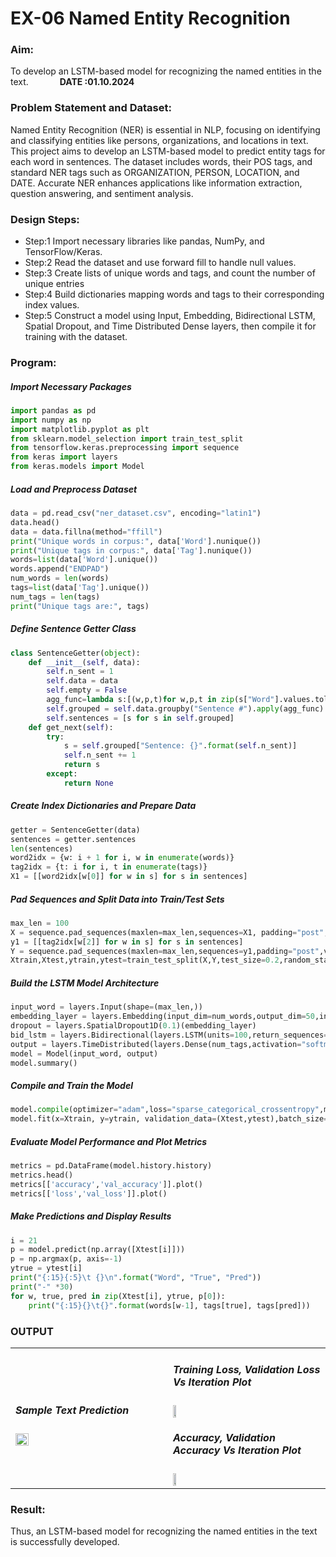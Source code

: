 # EX-06 Named Entity Recognition
### Aim:
To develop an LSTM-based model for recognizing the named entities in the text. &emsp;&emsp;&emsp; **DATE :01.10.2024**

### Problem Statement and Dataset:
Named Entity Recognition (NER) is essential in NLP, focusing on identifying and classifying entities like persons, organizations, and locations in text. This project aims to develop an LSTM-based model to predict entity tags for each word in sentences. The dataset includes words, their POS tags, and standard NER tags such as ORGANIZATION, PERSON, LOCATION, and DATE. Accurate NER enhances applications like information extraction, question answering, and sentiment analysis.
### Design Steps:
- Step:1 Import necessary libraries like pandas, NumPy, and TensorFlow/Keras.   
- Step:2 Read the dataset and use forward fill to handle null values.
- Step:3 Create lists of unique words and tags, and count the number of unique entries
- Step:4 Build dictionaries mapping words and tags to their corresponding index values.
- Step:5 Construct a model using Input, Embedding, Bidirectional LSTM, Spatial Dropout, and Time Distributed Dense layers, then compile it for training with the dataset.
### Program:
##### Import Necessary Packages
```Python
import pandas as pd
import numpy as np
import matplotlib.pyplot as plt
from sklearn.model_selection import train_test_split
from tensorflow.keras.preprocessing import sequence
from keras import layers
from keras.models import Model
```
##### Load and Preprocess Dataset
```Python
data = pd.read_csv("ner_dataset.csv", encoding="latin1")
data.head()
data = data.fillna(method="ffill")
print("Unique words in corpus:", data['Word'].nunique())
print("Unique tags in corpus:", data['Tag'].nunique())
words=list(data['Word'].unique())
words.append("ENDPAD")
num_words = len(words)
tags=list(data['Tag'].unique())
num_tags = len(tags)
print("Unique tags are:", tags)
```
##### Define Sentence Getter Class
```Python
class SentenceGetter(object):
    def __init__(self, data):
        self.n_sent = 1
        self.data = data
        self.empty = False
        agg_func=lambda s:[(w,p,t)for w,p,t in zip(s["Word"].values.tolist(),s["POS"].values.tolist(),s["Tag"].values.tolist())]
        self.grouped = self.data.groupby("Sentence #").apply(agg_func)
        self.sentences = [s for s in self.grouped]  
    def get_next(self):
        try:
            s = self.grouped["Sentence: {}".format(self.n_sent)]
            self.n_sent += 1
            return s
        except:
            return None
```
##### Create Index Dictionaries and Prepare Data
```Python
getter = SentenceGetter(data)
sentences = getter.sentences
len(sentences)
word2idx = {w: i + 1 for i, w in enumerate(words)}
tag2idx = {t: i for i, t in enumerate(tags)}
X1 = [[word2idx[w[0]] for w in s] for s in sentences]
```
##### Pad Sequences and Split Data into Train/Test Sets
```Python
max_len = 100
X = sequence.pad_sequences(maxlen=max_len,sequences=X1, padding="post",value=num_words-1)
y1 = [[tag2idx[w[2]] for w in s] for s in sentences]
Y = sequence.pad_sequences(maxlen=max_len,sequences=y1,padding="post",value=tag2idx["O"])
Xtrain,Xtest,ytrain,ytest=train_test_split(X,Y,test_size=0.2,random_state=1)
```
##### Build the LSTM Model Architecture
```Python
input_word = layers.Input(shape=(max_len,))  
embedding_layer = layers.Embedding(input_dim=num_words,output_dim=50,input_length=max_len)(input_word)
dropout = layers.SpatialDropout1D(0.1)(embedding_layer)
bid_lstm = layers.Bidirectional(layers.LSTM(units=100,return_sequences=True,recurrent_dropout=0.1))(dropout)
output = layers.TimeDistributed(layers.Dense(num_tags,activation="softmax"))(bid_lstm)
model = Model(input_word, output)  
model.summary()
```
##### Compile and Train the Model
```Python
model.compile(optimizer="adam",loss="sparse_categorical_crossentropy",metrics=["accuracy"])
model.fit(x=Xtrain, y=ytrain, validation_data=(Xtest,ytest),batch_size=50,epochs=3,)
```
##### Evaluate Model Performance and Plot Metrics
```Python
metrics = pd.DataFrame(model.history.history)
metrics.head()
metrics[['accuracy','val_accuracy']].plot()
metrics[['loss','val_loss']].plot()
```
##### Make Predictions and Display Results
```Python
i = 21
p = model.predict(np.array([Xtest[i]]))
p = np.argmax(p, axis=-1)
ytrue = ytest[i]
print("{:15}{:5}\t {}\n".format("Word", "True", "Pred"))
print("-" *30)
for w, true, pred in zip(Xtest[i], ytrue, p[0]):
    print("{:15}{}\t{}".format(words[w-1], tags[true], tags[pred]))
```

### OUTPUT
<table>
<tr>
<td width=50%>
  

##### Sample Text Prediction
<img height=30% src="https://github.com/user-attachments/assets/665c6895-7912-41b4-966d-454004c443af">


</td> 
<td>

##### Training Loss, Validation Loss Vs Iteration Plot  
<img height=15% src="https://github.com/user-attachments/assets/8d73fcbf-b641-4a88-8ce5-3633d67e266d">

##### Accuracy, Validation Accuracy Vs Iteration Plot
<img height=15% src="https://github.com/user-attachments/assets/2dc8212d-041d-4fba-80bf-b4e69ff4c65e">

</td>
</tr> 
</table>






### Result:
Thus, an LSTM-based model for recognizing the named entities in the text is successfully developed.
